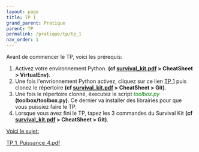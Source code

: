 ```yaml
---
layout: page
title: TP 1
grand_parent: Pratique
parent: TP
permalink: /pratique/tp/tp_1
nav_order: 1
---
```


<link rel="shortcut icon" href="https://new-leaves.github.io/img/favicon/favicon.ico">


Avant de commencer le TP, voici les prérequis:

1. Activez votre environnement Python. <b>(cf <a href="/docs/survival_kit.pdf"> survival_kit.pdf</a> > CheatSheet > VirtualEnv)</b>.
2. Une fois l'envrionnement Python activez, cliquez sur ce lien  <a href="https://classroom.github.com/a/dB08VqGW">TP 1</a> puis clonez le répertoire <b>(cf <a href="/docs/survival_kit.pdf"> survival_kit.pdf</a> > CheatSheet > Git)</b>.
3. Une fois le répertoire clonné, éxecutez le script <i> <font color = "green"> toolbox.py </font> </i> <b>(toolbox/toolbox.py)</b>. Ce dernier va installer des librairies pour que vous puissiez faire le TP.
4. Lorsque vous avez fini le TP, tapez les 3 commandes du Survival Kit <b>(cf <a href="/docs/survival_kit.pdf"> survival_kit.pdf</a> > CheatSheet > Git)</b>.

<u> Voici le sujet: </u>

<a href="/docs/tp_1/tp_1_puissance_4.pdf"> TP_1_Puissance_4.pdf</a>


